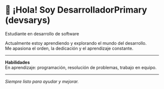 # 👋 ¡Hola! Soy DesarrolladorPrimary (devsarys)

Estudiante en desarrollo de software

Actualmente estoy aprendiendo y explorando el mundo del desarrollo.  
Me apasiona el orden, la dedicación y el aprendizaje constante.

---

**Habilidades**  
En aprendizaje: programación, resolución de problemas, trabajo en equipo.

---

_Siempre listo para ayudar y mejorar._
